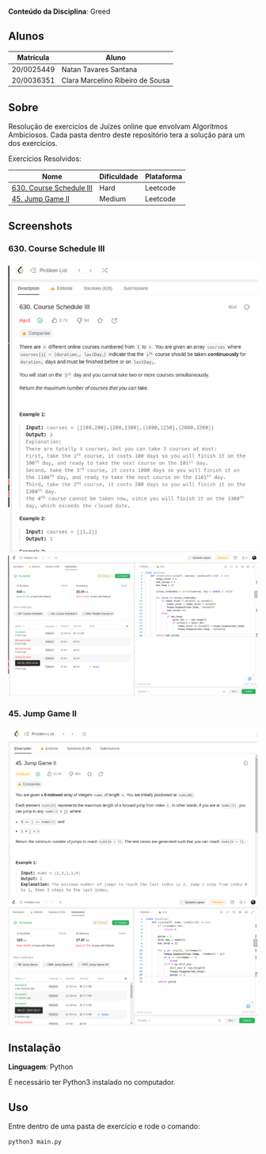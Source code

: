 **Conteúdo da Disciplina**: Greed<br>

## Alunos
|Matrícula | Aluno |
| -- | -- |
| 20/0025449  |  Natan Tavares Santana |
| 20/0036351  |  Clara Marcelino Ribeiro de Sousa |

## Sobre 
Resolução de exercicios de Juízes online que envolvam Algoritmos Ambiciosos. Cada pasta dentro deste repositório tera a solução para um dos exercícios.

Exercícios Resolvidos:

|Nome | Dificuldade | Plataforma |
| -- | -- | -- |
| [630. Course Schedule III](https://leetcode.com/problems/course-schedule-iii/description/)  |  Hard | Leetcode |
| [45. Jump Game II](https://leetcode.com/problems/jump-game-ii/description/)  |  Medium | Leetcode |

## Screenshots

### 630. Course Schedule III

![Exercício 1 descrição](image-1.png)
![Exercício 1 resultado](image.png)

### 45. Jump Game II

![Exercício 2 descrição](image-3.png)
![Exercício 2 resultado](image-2.png)

## Instalação 
**Linguagem**: Python<br>

É necessário ter Python3 instalado no computador.

## Uso 
Entre dentro de uma pasta de exercício e rode o comando:

```
python3 main.py
```





